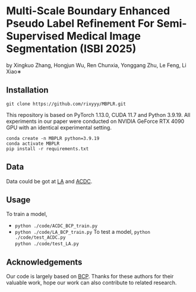 # Multi-Scale Boundary Enhanced Pseudo Label Refinement For Semi-Supervised Medical Image Segmentation (ISBI 2025)
by Xingkuo Zhang, Hongjun Wu, Ren Chunxia, Yonggang Zhu, Le Feng, Li Xiao∗
## Installation
`git clone https://github.com/rixyyy/MBPLR.git`  
  
This repository is based on PyTorch 1.13.0, CUDA 11.7 and Python 3.9.19. All experiments in our paper were conducted on NVIDIA GeForce RTX 4090 GPU with an identical experimental setting. 
  
```conda create -n MBPLR python=3.9.19```  
`conda activate MBPLR`  
`pip install -r requirements.txt`

## Data
Data could be got at [LA](https://github.com/yulequan/UA-MT/tree/master/data) and [ACDC](https://github.com/HiLab-git/SSL4MIS/tree/master/data/ACDC).

## Usage
To train a model,
  - `python ./code/ACDC_BCP_train.py`   
  - `python ./code/LA_BCP_train.py`
To test a model,
`python ./code/test_ACDC.py`    
`python ./code/test_LA.py`

## Acknowledgements
Our code is largely based on [BCP](https://github.com/DeepMed-Lab-ECNU/BCP). Thanks for these authors for their valuable work, hope our work can also contribute to related research.
